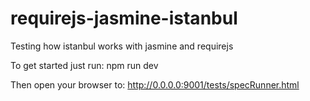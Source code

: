 requirejs-jasmine-istanbul
==========================

Testing how istanbul works with jasmine and requirejs

To get started just run: 
  npm run dev
  
Then open your browser to: http://0.0.0.0:9001/tests/specRunner.html
